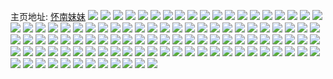 主页地址: [怀南妹妹](https://weibo.com/u/1180274482) 
![](https://wx4.sinaimg.cn/mw2000/46598f32ly1h9l8t85x0mj22802yoe82.jpg) 
![](https://wx4.sinaimg.cn/mw2000/46598f32ly1h9l8t9hf0nj22c0340npe.jpg) 
![](https://wx4.sinaimg.cn/mw2000/46598f32ly1h9l8t73dbjj22802yp7wi.jpg) 
![](https://wx4.sinaimg.cn/mw2000/46598f32ly1h9l8tapih3j22c0340kjm.jpg) 
![](https://wx4.sinaimg.cn/mw2000/46598f32ly1h9l8tc67h7j22c0340x6r.jpg) 
![](https://wx4.sinaimg.cn/mw2000/46598f32ly1h9l8td7t4jj22c0340u0y.jpg) 
![](https://wx4.sinaimg.cn/mw2000/46598f32ly1h9cql65rfvj227i2y1e84.jpg) 
![](https://wx4.sinaimg.cn/mw2000/46598f32ly1h9cql4jrkvj22c0340x6t.jpg) 
![](https://wx4.sinaimg.cn/mw2000/46598f32ly1h8yzsi71lmj22c0340u0x.jpg) 
![](https://wx4.sinaimg.cn/mw2000/46598f32ly1h8woiidmlyj20zo1atqqw.jpg) 
![](https://wx4.sinaimg.cn/mw2000/46598f32ly1h8f0us9ed1j224836chdw.jpg) 
![](https://wx4.sinaimg.cn/mw2000/46598f32ly1h8f0up1td2j21gn1y7hdt.jpg) 
![](https://wx4.sinaimg.cn/mw2000/46598f32ly1h66h2inov7j22c03407wi.jpg) 
![](https://wx4.sinaimg.cn/mw2000/46598f32ly1h4fzncpdw8j22c0340e82.jpg) 
![](https://wx4.sinaimg.cn/mw2000/46598f32ly1h4fznetqrvj22c0340qv6.jpg) 
![](https://wx4.sinaimg.cn/mw2000/46598f32ly1h2g97xirhij22c0340kjn.jpg) 
![](https://wx4.sinaimg.cn/mw2000/46598f32ly1h2g97zw5qxj22c0340npf.jpg) 
![](https://wx4.sinaimg.cn/mw2000/46598f32ly1h2g982ao08j22c0340u0z.jpg) 
![](https://wx4.sinaimg.cn/mw2000/46598f32ly1h2g984p0a2j22802you0z.jpg) 
![](https://wx4.sinaimg.cn/mw2000/46598f32ly1h2g986fu30j22c03401l0.jpg) 
![](https://wx4.sinaimg.cn/mw2000/46598f32ly1h2g97vasbjj21g51xje81.jpg) 
![](https://wx4.sinaimg.cn/mw2000/46598f32ly1h2g97vasbjj21g51xje81.jpg) 
![](https://wx4.sinaimg.cn/mw2000/46598f32ly1h2e74ypn65j22bg340u0x.jpg) 
![](https://wx4.sinaimg.cn/mw2000/46598f32ly1h2e74xh08sj22802xf1kz.jpg) 
![](https://wx4.sinaimg.cn/mw2000/46598f32ly1h2e7517jlzj22c0340u10.jpg) 
![](https://wx4.sinaimg.cn/mw2000/46598f32ly1h2e752q8u7j229i2yjnpg.jpg) 
![](https://wx4.sinaimg.cn/mw2000/46598f32ly1h1rvs0q68wj22c03404qx.jpg) 
![](https://wx4.sinaimg.cn/mw2000/46598f32ly1h1rvs28rdpj22c03401ky.jpg) 
![](https://wx4.sinaimg.cn/mw2000/46598f32ly1h0tpuxh7obj223u2yo7wh.jpg) 
![](https://wx4.sinaimg.cn/mw2000/46598f32ly1h0moweczanj20u00tygvf.jpg) 
![](https://wx4.sinaimg.cn/mw2000/46598f32ly1h01fwj8cp4j20pv12uwqq.jpg) 
![](https://wx4.sinaimg.cn/mw2000/46598f32ly1gzwylm95ylj22c0340qv6.jpg) 
![](https://wx4.sinaimg.cn/mw2000/46598f32ly1gzs6akzmkzj228y33z7wi.jpg) 
![](https://wx4.sinaimg.cn/mw2000/46598f32ly1gzffjarpf7j23402c0npf.jpg) 
![](https://wx4.sinaimg.cn/mw2000/46598f32ly1gzcb7jd3maj22c0340b2b.jpg) 
![](https://wx4.sinaimg.cn/mw2000/46598f32ly1gzcb7ld2axj22c0340u0y.jpg) 
![](https://wx4.sinaimg.cn/mw2000/46598f32ly1gzcb7ovc64j22c0340kjn.jpg) 
![](https://wx4.sinaimg.cn/mw2000/46598f32ly1gzcb7rdqgmj22c033aqv7.jpg) 
![](https://wx4.sinaimg.cn/mw2000/46598f32ly1gzb6l7qzs3j21jf1ybb29.jpg) 
![](https://wx4.sinaimg.cn/mw2000/46598f32ly1gzaob66rnfj21401e0te2.jpg) 
![](https://wx4.sinaimg.cn/mw2000/46598f32ly1gzaob6gmfij21401e043d.jpg) 
![](https://wx4.sinaimg.cn/mw2000/46598f32ly1gzaob5vt04j21401e0teh.jpg) 
![](https://wx4.sinaimg.cn/mw2000/46598f32ly1gzaob6mf9wj21401e0wk9.jpg) 
![](https://wx4.sinaimg.cn/mw2000/46598f32ly1gz8nid3h2jj21401e0qfk.jpg) 
![](https://wx4.sinaimg.cn/mw2000/46598f32ly1gz8nicuorbj21401e0154.jpg) 
![](https://wx4.sinaimg.cn/mw2000/46598f32ly1gz8dmf13zvj222v2vqx6p.jpg) 
![](https://wx4.sinaimg.cn/mw2000/46598f32ly1gz8dmfp2arj22432uskjl.jpg) 
![](https://wx4.sinaimg.cn/mw2000/46598f32ly1gz8dmgsnqqj227u2yo1ky.jpg) 
![](https://wx4.sinaimg.cn/mw2000/46598f32ly1gz8dmdx1d9j21za2srkjl.jpg) 
![](https://wx4.sinaimg.cn/mw2000/46598f32ly1gz7kejzi7kj228q2zn1ky.jpg) 
![](https://wx4.sinaimg.cn/mw2000/46598f32ly1gyq1z1oef6j22c0340x6q.jpg) 
![](https://wx4.sinaimg.cn/mw2000/46598f32ly1gyq1z99aj5j22c0340x6q.jpg) 
![](https://wx4.sinaimg.cn/mw2000/46598f32ly1gygwo14f06j227v2yhhdu.jpg) 
![](https://wx4.sinaimg.cn/mw2000/46598f32ly1gygwo29nghj22c03401kz.jpg) 
![](https://wx4.sinaimg.cn/mw2000/46598f32ly1gxxbxa3oj1j22c0340hdu.jpg) 
![](https://wx4.sinaimg.cn/mw2000/46598f32ly1gwrkxg86h5j22772xlkjm.jpg) 
![](https://wx4.sinaimg.cn/mw2000/46598f32ly1gwrkxjn3zyj22c0340e83.jpg) 
![](https://wx4.sinaimg.cn/mw2000/46598f32ly1gwrkxfc6kxj21of18ox0t.jpg) 
![](https://wx4.sinaimg.cn/mw2000/46598f32ly1gwrfg80671j22c02x07wi.jpg) 
![](https://wx4.sinaimg.cn/mw2000/001hSjjcly1guuhdi99qhj62ao2aoe8102.jpg) 
![](https://wx4.sinaimg.cn/mw2000/46598f32ly1gr2u3dybxaj227g2xy7wh.jpg) 
![](https://wx4.sinaimg.cn/mw2000/46598f32ly1gr2u2w4hq2j22c03407wh.jpg) 
![](https://wx4.sinaimg.cn/mw2000/46598f32ly1gquxyfoi0fj21an1ma7op.jpg) 
![](https://wx4.sinaimg.cn/mw2000/46598f32ly1gqig3luw91j22c02c0u0x.jpg) 
![](https://wx4.sinaimg.cn/mw2000/46598f32ly1gqig3mu0ifj22c02c0kjn.jpg) 
![](https://wx4.sinaimg.cn/mw2000/46598f32ly1gqig3l6ta7j22c02c0e82.jpg) 
![](https://wx4.sinaimg.cn/mw2000/46598f32ly1gq25gxwmabj21401e07wh.jpg) 
![](https://wx4.sinaimg.cn/mw2000/46598f32ly1gq25gybk43j21401e0hbf.jpg) 
![](https://wx4.sinaimg.cn/mw2000/46598f32ly1gq25gyuafdj21401e0qv5.jpg) 
![](https://wx4.sinaimg.cn/mw2000/46598f32ly1gq25gzctgbj21401e0aop.jpg) 
![](https://wx4.sinaimg.cn/mw2000/46598f32ly1gq25h00yxbj21401e07wh.jpg) 
![](https://wx4.sinaimg.cn/mw2000/46598f32ly1gq25h0mkkbj21401e0hdt.jpg) 
![](https://wx4.sinaimg.cn/mw2000/46598f32ly1gq25h6btk2j21401du7wh.jpg) 
![](https://wx4.sinaimg.cn/mw2000/46598f32ly1gq25h5r6smj21401e0e81.jpg) 
![](https://wx4.sinaimg.cn/mw2000/46598f32ly1gqifay0z1wj21401e0tyo.jpg) 
![](https://wx4.sinaimg.cn/mw2000/46598f32ly1gpraqzl11ej22262264qp.jpg) 
![](https://wx4.sinaimg.cn/mw2000/46598f32ly1gpcpcsq2vmj21gz0tswye.jpg) 
![](https://wx4.sinaimg.cn/mw2000/46598f32ly1gnjui16ijbj23402c0qv7.jpg) 
![](https://wx4.sinaimg.cn/mw2000/46598f32ly1gqif7trsjjj21400u0q8v.jpg) 
![](https://wx4.sinaimg.cn/mw2000/46598f32ly1gqif7tytlvj20u01h5q6d.jpg) 
![](https://wx4.sinaimg.cn/mw2000/46598f32ly1gqif7u76zoj21400u0adu.jpg) 
![](https://wx4.sinaimg.cn/mw2000/46598f32ly1gqif7ugg9ij20v90v9n5o.jpg) 
![](https://wx4.sinaimg.cn/mw2000/46598f32ly1gqif7uo8ztj20u0140jvo.jpg) 
![](https://wx4.sinaimg.cn/mw2000/46598f32ly1gqif7uv5lej213z0u00w5.jpg) 
![](https://wx4.sinaimg.cn/mw2000/46598f32ly1gqif9sqkj1j20up0up7wh.jpg) 
![](https://wx4.sinaimg.cn/mw2000/46598f32ly1glt97mulbaj22x929s7wh.jpg) 
![](https://wx4.sinaimg.cn/mw2000/46598f32ly1gg3f5v7pwnj21fs24re2y.jpg) 
![](https://wx4.sinaimg.cn/mw2000/46598f32ly1gg060hmi78j217y1mle81.jpg) 
![](https://wx4.sinaimg.cn/mw2000/46598f32ly1gd8w1pwmcqj21o01o07si.jpg) 
![](https://wx4.sinaimg.cn/mw2000/46598f32ly1gd2wks7d6vj20u00u00x1.jpg) 
![](https://wx4.sinaimg.cn/mw2000/46598f32ly1g37uuxqynvj22c02c0u0x.jpg) 
![](https://wx4.sinaimg.cn/mw2000/46598f32gy1fze7hpj791j20u00u014b.jpg) 
![](https://wx4.sinaimg.cn/mw2000/46598f32gy1fze7hpy9fwj20u00u0teq.jpg) 
![](https://wx4.sinaimg.cn/mw2000/46598f32gy1fze7hqy455j20wi0u04fp.jpg) 
![](https://wx4.sinaimg.cn/mw2000/46598f32gy1fze7hrp4l4j20u00u0k57.jpg) 
![](https://wx4.sinaimg.cn/mw2000/46598f32gy1fze7hsaqedj20u00u0dmr.jpg) 
![](https://wx4.sinaimg.cn/mw2000/46598f32gy1fze7hu0pwgj20x90u0k2o.jpg) 
![](https://wx4.sinaimg.cn/mw2000/46598f32gy1fze7hspgwrj20wo0u0jxp.jpg) 
![](https://wx4.sinaimg.cn/mw2000/46598f32gy1fze7hteaswj20u00u0dok.jpg) 
![](https://wx4.sinaimg.cn/mw2000/46598f32gy1fze7hoxzv6j20u00u04c9.jpg) 
![](https://wx4.sinaimg.cn/mw2000/46598f32ly1fw0yihuvr6j22c02c0x6q.jpg) 
![](https://wx4.sinaimg.cn/mw2000/46598f32ly1fw0yipo9n2j22c02c0b1c.jpg) 
![](https://wx4.sinaimg.cn/mw2000/46598f32ly1fw0yikqjxhj22c02c0e22.jpg) 
![](https://wx4.sinaimg.cn/mw2000/46598f32ly1fw0yiv5h39j22c02c0u0x.jpg) 
![](https://wx4.sinaimg.cn/mw2000/46598f32ly1fw0yi9na22j22c02c04qq.jpg) 
![](https://wx4.sinaimg.cn/mw2000/46598f32ly1gqif6egqwvj22c02c07wh.jpg) 
